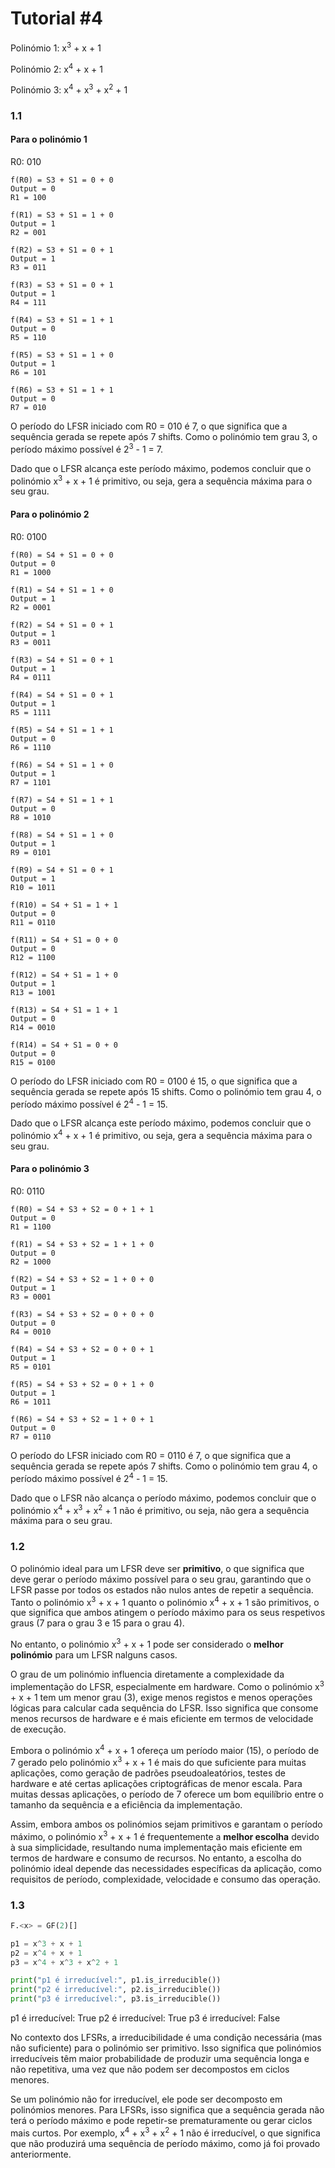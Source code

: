 # Tutorial #4

Polinómio 1: x<sup>3</sup> + x + 1

Polinómio 2: x<sup>4</sup> + x + 1

Polinómio 3: x<sup>4</sup> + x<sup>3</sup> + x<sup>2</sup> + 1

### 1.1

#### Para o polinómio 1

R0: 010

```
f(R0) = S3 + S1 = 0 + 0 
Output = 0
R1 = 100

f(R1) = S3 + S1 = 1 + 0
Output = 1
R2 = 001

f(R2) = S3 + S1 = 0 + 1
Output = 1
R3 = 011

f(R3) = S3 + S1 = 0 + 1
Output = 1
R4 = 111

f(R4) = S3 + S1 = 1 + 1
Output = 0
R5 = 110

f(R5) = S3 + S1 = 1 + 0
Output = 1
R6 = 101

f(R6) = S3 + S1 = 1 + 1
Output = 0
R7 = 010
```

O período do LFSR iniciado com R0 = 010 é 7, o que significa que a sequência gerada se repete após 7 shifts. Como o polinómio tem grau 3, o período máximo possível é 2<sup>3</sup> - 1 = 7.

Dado que o LFSR alcança este período máximo, podemos concluir que o polinómio x<sup>3</sup> + x + 1 é primitivo, ou seja, gera a sequência máxima para o seu grau.

#### Para o polinómio 2

R0: 0100

```
f(R0) = S4 + S1 = 0 + 0
Output = 0
R1 = 1000

f(R1) = S4 + S1 = 1 + 0
Output = 1
R2 = 0001

f(R2) = S4 + S1 = 0 + 1
Output = 1
R3 = 0011

f(R3) = S4 + S1 = 0 + 1
Output = 1
R4 = 0111

f(R4) = S4 + S1 = 0 + 1
Output = 1
R5 = 1111

f(R5) = S4 + S1 = 1 + 1
Output = 0
R6 = 1110

f(R6) = S4 + S1 = 1 + 0
Output = 1
R7 = 1101

f(R7) = S4 + S1 = 1 + 1
Output = 0
R8 = 1010

f(R8) = S4 + S1 = 1 + 0 
Output = 1
R9 = 0101

f(R9) = S4 + S1 = 0 + 1
Output = 1
R10 = 1011

f(R10) = S4 + S1 = 1 + 1
Output = 0
R11 = 0110

f(R11) = S4 + S1 = 0 + 0
Output = 0
R12 = 1100

f(R12) = S4 + S1 = 1 + 0
Output = 1
R13 = 1001

f(R13) = S4 + S1 = 1 + 1
Output = 0
R14 = 0010

f(R14) = S4 + S1 = 0 + 0
Output = 0
R15 = 0100
```

O período do LFSR iniciado com R0 = 0100 é 15, o que significa que a sequência gerada se repete após 15 shifts. Como o polinómio tem grau 4, o período máximo possível é 2<sup>4</sup> - 1 = 15.

Dado que o LFSR alcança este período máximo, podemos concluir que o polinómio x<sup>4</sup> + x + 1 é primitivo, ou seja, gera a sequência máxima para o seu grau.

#### Para o polinómio 3

R0: 0110

```
f(R0) = S4 + S3 + S2 = 0 + 1 + 1
Output = 0
R1 = 1100

f(R1) = S4 + S3 + S2 = 1 + 1 + 0
Output = 0
R2 = 1000

f(R2) = S4 + S3 + S2 = 1 + 0 + 0
Output = 1
R3 = 0001

f(R3) = S4 + S3 + S2 = 0 + 0 + 0
Output = 0
R4 = 0010

f(R4) = S4 + S3 + S2 = 0 + 0 + 1
Output = 1
R5 = 0101

f(R5) = S4 + S3 + S2 = 0 + 1 + 0
Output = 1
R6 = 1011

f(R6) = S4 + S3 + S2 = 1 + 0 + 1
Output = 0
R7 = 0110
```

O período do LFSR iniciado com R0 = 0110 é 7, o que significa que a sequência gerada se repete após 7 shifts. Como o polinómio tem grau 4, o período máximo possível é 2<sup>4</sup> - 1 = 15.

Dado que o LFSR não alcança o período máximo, podemos concluir que o polinómio x<sup>4</sup> + x<sup>3</sup> + x<sup>2</sup> + 1 não é primitivo, ou seja, não gera a sequência máxima para o seu grau.

### 1.2

O polinómio ideal para um LFSR deve ser **primitivo**, o que significa que deve gerar o período máximo possível para o seu grau, garantindo que o LFSR passe por todos os estados não nulos antes de repetir a sequência. Tanto o polinómio x<sup>3</sup> + x + 1 quanto o polinómio x<sup>4</sup> + x + 1 são primitivos, o que significa que ambos atingem o período máximo para os seus respetivos graus (7 para o grau 3 e 15 para o grau 4).

No entanto, o polinómio x<sup>3</sup> + x + 1 pode ser considerado o **melhor polinómio** para um LFSR nalguns casos.

O grau de um polinómio influencia diretamente a complexidade da implementação do LFSR, especialmente em hardware. Como o polinómio x<sup>3</sup> + x + 1 tem um menor grau (3), exige menos registos e menos operações lógicas para calcular cada sequência do LFSR. Isso significa que consome menos recursos de hardware e é mais eficiente em termos de velocidade de execução.

Embora o polinómio x<sup>4</sup> + x + 1 ofereça um período maior (15), o período de 7 gerado pelo polinómio x<sup>3</sup> + x + 1 é mais do que suficiente para muitas aplicações, como geração de padrões pseudoaleatórios, testes de hardware e até certas aplicações criptográficas de menor escala. Para muitas dessas aplicações, o período de 7 oferece um bom equilíbrio entre o tamanho da sequência e a eficiência da implementação.

Assim, embora ambos os polinómios sejam primitivos e garantam o período máximo, o polinómio x<sup>3</sup> + x + 1 é frequentemente a **melhor escolha** devido à sua simplicidade, resultando numa implementação mais eficiente em termos de hardware e consumo de recursos. No entanto, a escolha do polinómio ideal depende das necessidades específicas da aplicação, como requisitos de período, complexidade, velocidade e consumo das operação.

### 1.3

```python
F.<x> = GF(2)[]

p1 = x^3 + x + 1
p2 = x^4 + x + 1
p3 = x^4 + x^3 + x^2 + 1

print("p1 é irreducível:", p1.is_irreducible())
print("p2 é irreducível:", p2.is_irreducible())
print("p3 é irreducível:", p3.is_irreducible())
```

p1 é irreducível: True
p2 é irreducível: True
p3 é irreducível: False

No contexto dos LFSRs, a irreducibilidade é uma condição necessária (mas não suficiente) para o polinómio ser primitivo. Isso significa que polinómios irreducíveis têm maior probabilidade de produzir uma sequência longa e não repetitiva, uma vez que não podem ser decompostos em ciclos menores.

Se um polinómio não for irreducível, ele pode ser decomposto em polinómios menores. Para LFSRs, isso significa que a sequência gerada não terá o período máximo e pode repetir-se prematuramente ou gerar ciclos mais curtos. Por exemplo, x<sup>4</sup> + x<sup>3</sup> + x<sup>2</sup> + 1 não é irreducível, o que significa que não produzirá uma sequência de período máximo, como já foi provado anteriormente.
